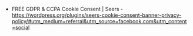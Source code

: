 * FREE GDPR & CCPA Cookie Consent | Seers - https://wordpress.org/plugins/seers-cookie-consent-banner-privacy-policy/#utm_medium=referral&utm_source=facebook.com&utm_content=social